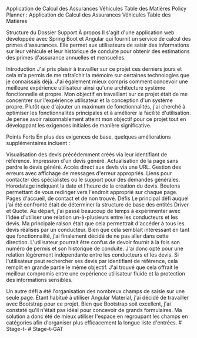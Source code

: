 Application de Calcul des Assurances Véhicules
Table des Matières
Policy Planner : Application de Calcul des Assurances Véhicules
Table des Matières

Structure du Dossier
Support
À propos
Il s'agit d'une application web développée avec Spring Boot et Angular qui fournit un service de calcul des primes d'assurances. Elle permet aux utilisateurs de saisir des informations sur leur véhicule et leur historique de conduite pour obtenir des estimations des primes d'assurance annuelles et mensuelles.

Introduction
J'ai pris plaisir à travailler sur ce projet ces derniers jours et cela m'a permis de me rafraîchir la mémoire sur certaines technologies que je connaissais déjà. J'ai également mieux compris comment concevoir une meilleure expérience utilisateur ainsi qu'une architecture système fonctionnelle et propre. Mon objectif en travaillant sur ce projet était de me concentrer sur l'expérience utilisateur et la conception d'un système propre. Plutôt que d'ajouter un maximum de fonctionnalités, j'ai cherché à optimiser les fonctionnalités principales et à améliorer la facilité d'utilisation. Je pense avoir raisonnablement atteint mon objectif pour ce projet tout en développant les exigences initiales de manière significative.

Points Forts
En plus des exigences de base, quelques améliorations supplémentaires incluent :

Visualisation des devis précédemment créés via leur identifiant de référence.
Impression d'un devis généré.
Actualisation de la page sans perdre le devis généré.
Accès direct aux devis via une URL.
Gestion des erreurs avec affichage de messages d'erreur appropriés.
Liens pour contacter des spécialistes ou le support pour des demandes générales.
Horodatage indiquant la date et l'heure de la création du devis.
Boutons permettant de vous rediriger vers l'endroit approprié sur chaque page.
Pages d'accueil, de contact et de non trouvé.
Défis
Le principal défi auquel j'ai été confronté était de déterminer la structure de base des entités Driver et Quote. Au départ, j'ai passé beaucoup de temps à expérimenter avec l'idée d'utiliser une relation un-à-plusieurs entre les conducteurs et les devis. Ma principale raison était que cela permettrait d'accéder à tous les devis réalisés par un conducteur. Bien que cela semblait intéressant en tant que fonctionnalité, j'ai finalement décidé de ne pas aller dans cette direction. L'utilisateur pourrait être confus de devoir fournir à la fois son numéro de permis et son historique de conduite. J'ai donc opté pour une relation légèrement indépendante entre les conducteurs et les devis. Si l'utilisateur peut rechercher ses devis par identifiant de référence, cela remplit en grande partie le même objectif. J'ai trouvé que cela offrait le meilleur compromis entre une expérience utilisateur fluide et la protection des informations sensibles.

Un autre défi a été l'organisation des nombreux champs de saisie sur une seule page. Étant habitué à utiliser Angular Material, j'ai décidé de travailler avec Bootstrap pour ce projet. Bien que Bootstrap soit excellent, j'ai constaté qu'il n'était pas idéal pour concevoir de grands formulaires. Ma solution a donc été de mieux utiliser l'espace en regroupant les champs en catégories afin d'organiser plus efficacement la longue liste d'entrées.
#   S t a g e - t -  
 #   S t a g e - t - G A T  
 
